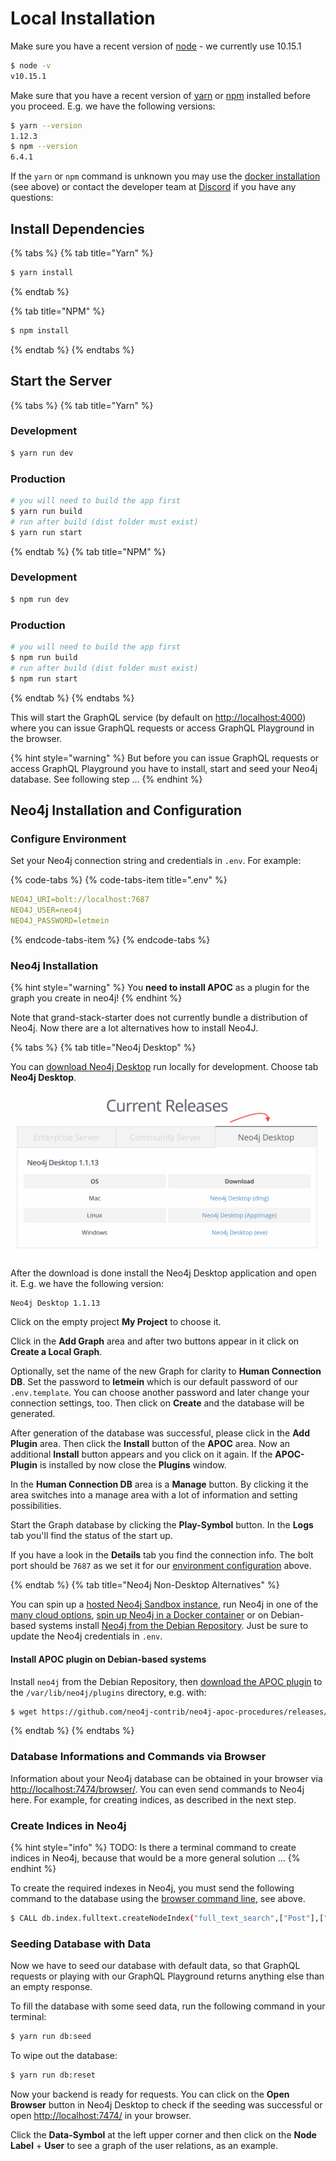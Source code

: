 # Local Installation

Make sure you have a recent version of [node](https://nodejs.org/en/download/) - we currently use 10.15.1

```bash
$ node -v
v10.15.1
```

Make sure that you have a recent version of [yarn](https://yarnpkg.com/en/) or [npm](https://www.npmjs.com) installed before you proceed. E.g. we have the following versions:

```bash
$ yarn --version
1.12.3
$ npm --version
6.4.1
```

If the `yarn` or `npm` command is unknown you may use the [docker installation](./#installation-and-usage-with-docker) \(see above\) or contact the developer team at [Discord](https://discord.gg/6ub73U3) if you have any questions:

## Install Dependencies

{% tabs %}
{% tab title="Yarn" %}
```bash
$ yarn install
```
{% endtab %}

{% tab title="NPM" %}
```bash
$ npm install
```
{% endtab %}
{% endtabs %}

## Start the Server

{% tabs %}
{% tab title="Yarn" %}

### Development

```bash
$ yarn run dev
```

### Production

```bash
# you will need to build the app first
$ yarn run build
# run after build (dist folder must exist)
$ yarn run start
```

{% endtab %}
{% tab title="NPM" %}

### Development

```bash
$ npm run dev
```

### Production

```bash
# you will need to build the app first
$ npm run build
# run after build (dist folder must exist)
$ npm run start
```

{% endtab %}
{% endtabs %}

This will start the GraphQL service \(by default on [http://localhost:4000](http://localhost:4000)\) where you can issue GraphQL requests or access GraphQL Playground in the browser.

{% hint style="warning" %}
But before you can issue GraphQL requests or access GraphQL Playground you have to install, start and seed your Neo4j database. See following step …
{% endhint %}

## Neo4j Installation and Configuration

### Configure Environment

Set your Neo4j connection string and credentials in `.env`. For example:

{% code-tabs %}
{% code-tabs-item title=".env" %}

```yaml
NEO4J_URI=bolt://localhost:7687
NEO4J_USER=neo4j
NEO4J_PASSWORD=letmein
```

{% endcode-tabs-item %}
{% endcode-tabs %}

### Neo4j Installation

{% hint style="warning" %}
You **need to install APOC** as a plugin for the graph you create in neo4j!
{% endhint %}

Note that grand-stack-starter does not currently bundle a distribution of Neo4j. Now there are a lot alternatives how to install Neo4J.

{% tabs %}
{% tab title="Neo4j Desktop" %}

You can [download Neo4j Desktop](https://neo4j.com/download-center/) run locally for development. Choose tab **Neo4j Desktop**.

![Neo4j Download-Center screenshot](../../.gitbook/assets/screenshot-neo4j-download-center-current-releases.png)

After the download is done install the Neo4j Desktop application and open it. E.g. we have the following version:

```text
Neo4j Desktop 1.1.13
```

Click on the empty project **My Project** to choose it.

Click in the **Add Graph** area and after two buttons appear in it click on **Create a Local Graph**.

Optionally, set the name of the new Graph for clarity to **Human Connection DB**. Set the password to **letmein** which is our default password of our `.env.template`. You can choose another password and later change your connection settings, too. Then click on **Create** and the database will be generated.

After generation of the database was successful, please click in the **Add Plugin** area. Then click the **Install** button of the **APOC** area. Now an additional **Install** button appears and you click on it again. If the **APOC-Plugin** is installed by now close the **Plugins** window.

In the **Human Connection DB** area is a **Manage** button. By clicking it the area switches into a manage area with a lot of information and setting possibilities.

Start the Graph database by clicking the **Play-Symbol** button. In the **Logs** tab you'll find the status of the start up.

If you have a look in the **Details** tab you find the connection info. The bolt port should be `7687` as we set it for our [environment configuration](docker-backend.md#configure-environment) above.

{% endtab %}
{% tab title="Neo4j Non-Desktop Alternatives" %}

You can spin up a [hosted Neo4j Sandbox instance](https://neo4j.com/download-center/), run Neo4j in one of the [many cloud options](https://neo4j.com/developer/guide-cloud-deployment/), [spin up Neo4j in a Docker container](https://neo4j.com/developer/docker/) or on Debian-based systems install [Neo4j from the Debian Repository](http://debian.neo4j.org/). Just be sure to update the Neo4j credentials in `.env`.

#### Install APOC plugin on Debian-based systems

Install `neo4j` from the Debian Repository, then [download the APOC plugin](https://github.com/neo4j-contrib/neo4j-apoc-procedures/releases/download/3.4.0.3/apoc-3.4.0.3-all.jar) to the `/var/lib/neo4j/plugins` directory, e.g. with:

```bash
$ wget https://github.com/neo4j-contrib/neo4j-apoc-procedures/releases/download/3.5.0.1/apoc-3.5.0.1-all.jar -P /var/lib/neo4j/plugins
```

{% endtab %}
{% endtabs %}

### Database Informations and Commands via Browser

Information about your Neo4j database can be obtained in your browser via [http://localhost:7474/browser/](http://localhost:7474/browser/).
You can even send commands to Neo4j here. For example, for creating indices, as described in the next step.

### Create Indices in Neo4j

{% hint style="info" %}
TODO: Is there a terminal command to create indices in Neo4j, because that would be a more general solution …
{% endhint %}

To create the required indexes in Neo4j, you must send the following command to the database using the [browser command line](#database-informations-and-commands-via-browser), see above.

```sh
$ CALL db.index.fulltext.createNodeIndex("full_text_search",["Post"],["title", "content"]);
```

### Seeding Database with Data

Now we have to seed our database with default data, so that GraphQL requests or playing with our GraphQL Playground returns anything else than an empty response.

To fill the database with some seed data, run the following command in your terminal:

```bash
$ yarn run db:seed
```

To wipe out the database:

```bash
$ yarn run db:reset
```

Now your backend is ready for requests. You can click on the **Open Browser** button in Neo4j Desktop to check if the seeding was successful or open [http://localhost:7474/](http://localhost:7474/) in your browser.

Click the **Data-Symbol** at the left upper corner and then click on the **Node Label** + **User** to see a graph of the user relations, as an example.
